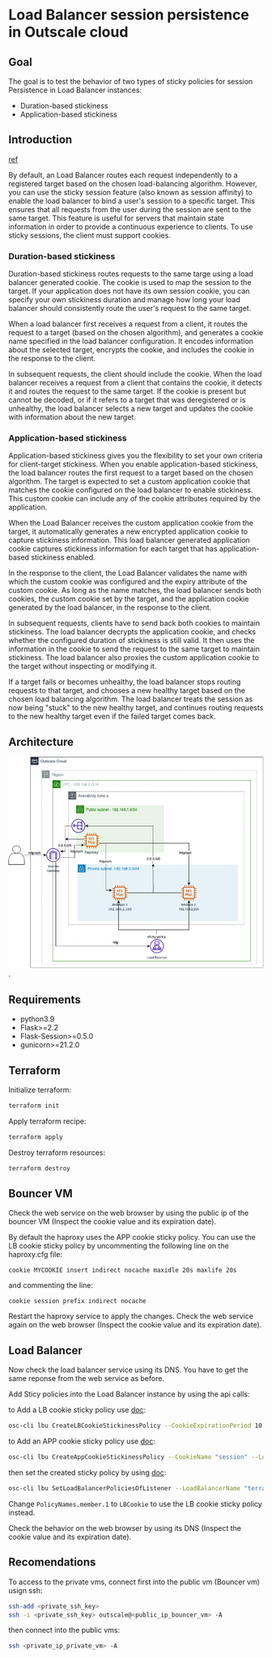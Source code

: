 # Load Balancer session persistence in Outscale cloud

## Goal

The goal is to test the behavior of two types of sticky policies for session Persistence in Load Balancer instances:

- Duration-based stickiness
- Application-based stickiness

## Introduction 

[ref](https://docs.aws.amazon.com/elasticloadbalancing/latest/application/sticky-sessions.html)

By default, an Load Balancer routes each request independently to a registered target based on the chosen load-balancing algorithm. However, you can use the sticky session feature (also known as session affinity) to enable the load balancer to bind a user's session to a specific target. This ensures that all requests from the user during the session are sent to the same target. This feature is useful for servers that maintain state information in order to provide a continuous experience to clients. To use sticky sessions, the client must support cookies.

### Duration-based stickiness

Duration-based stickiness routes requests to the same targe using a load balancer generated cookie. The cookie is used to map the session to the target. If your application does not have its own session cookie, you can specify your own stickiness duration and manage how long your load balancer should consistently route the user's request to the same target.

When a load balancer first receives a request from a client, it routes the request to a target (based on the chosen algorithm), and generates a cookie name specified in the load balancer configuration. It encodes information about the selected target, encrypts the cookie, and includes the cookie in the response to the client. 

In subsequent requests, the client should include the cookie. When the load balancer receives a request from a client that contains the cookie, it detects it and routes the request to the same target. If the cookie is present but cannot be decoded, or if it refers to a target that was deregistered or is unhealthy, the load balancer selects a new target and updates the cookie with information about the new target.

### Application-based stickiness

Application-based stickiness gives you the flexibility to set your own criteria for client-target stickiness. When you enable application-based stickiness, the load balancer routes the first request to a target based on the chosen algorithm. The target is expected to set a custom application cookie that matches the cookie configured on the load balancer to enable stickiness. This custom cookie can include any of the cookie attributes required by the application.

When the Load Balancer receives the custom application cookie from the target, it automatically generates a new encrypted application cookie to capture stickiness information. This load balancer generated application cookie captures stickiness information for each target that has application-based stickiness enabled.

In the response to the client, the Load Balancer validates the name with which the custom cookie was configured and the expiry attribute of the custom cookie. As long as the name matches, the load balancer sends both cookies, the custom cookie set by the target, and the application cookie generated by the load balancer, in the response to the client.

In subsequent requests, clients have to send back both cookies to maintain stickiness. The load balancer decrypts the application cookie, and checks whether the configured duration of stickiness is still valid. It then uses the information in the cookie to send the request to the same target to maintain stickiness. The load balancer also proxies the custom application cookie to the target without inspecting or modifying it. 

If a target fails or becomes unhealthy, the load balancer stops routing requests to that target, and chooses a new healthy target based on the chosen load balancing algorithm. The load balancer treats the session as now being "stuck" to the new healthy target, and continues routing requests to the new healthy target even if the failed target comes back.

## Architecture

![Texte alternatif](./resources/outscale_lb.png "Titre de l'image").

## Requirements

- python3.9
- Flask>=2.2
- Flask-Session>=0.5.0
- gunicorn>=21.2.0

## Terraform

Initialize terraform:

```bash
terraform init
```

Apply terraform recipe:

```bash
terraform apply
```

Destroy terraform resources:

```bash
terraform destroy
```

## Bouncer VM

Check the web service on the web browser by using the public ip of the bouncer VM (Inspect the cookie value and its expiration date).

By default the haproxy uses the APP cookie sticky policy. You can use the LB cookie sticky policy by uncommenting the following line on the haproxy.cfg file:

```
cookie MYCOOKIE insert indirect nocache maxidle 20s maxlife 20s
```

and commenting the line:

```
cookie session prefix indirect nocache
```

Restart the haproxy service to apply the changes. Check the web service again on the web browser (Inspect the cookie value and its expiration date).

## Load Balancer

Now check the load balancer service using its DNS. You have to get the same reponse from the web service as before.

Add Sticy policies into the Load Balancer instance by using the api calls:

to Add a LB cookie sticky policy use [doc](https://docs.outscale.com/lbu#createlbcookiestickinesspolicy): 

```bash
osc-cli lbu CreateLBCookieStickinessPolicy --CookieExpirationPeriod 10 --LoadBalancerName "terraform-balancer" --PolicyName "LBCookie"
```

to Add an APP cookie sticky policy use [doc](https://docs.outscale.com/lbu#createappcookiestickinesspolicy): 

```bash
osc-cli lbu CreateAppCookieStickinessPolicy --CookieName "session" --LoadBalancerName "terraform-balancer" --PolicyName "AppCookie"
```

then set the created sticky policy by using [doc](https://docs.outscale.com/lbu#setloadbalancerpoliciesoflistener):

```bash
osc-cli lbu SetLoadBalancerPoliciesOfListener --LoadBalancerName "terraform-balancer" --LoadBalancerPort 80 --PolicyNames.member.1 "AppCookie"
```

Change `PolicyNames.member.1` to `LBCookie` to use the LB cookie sticky policy instead.

Check the behavior on the web browser by using its DNS (Inspect the cookie value and its expiration date). 

## Recomendations

To access to the private vms, connect first into the public vm (Bouncer vm) usign ssh:

```bash
ssh-add <private_ssh_key>  
ssh -i <private_ssh_key> outscale@<public_ip_bouncer_vm> -A
```

then connect into the public vms:

```bash
ssh <private_ip_private_vm> -A
```